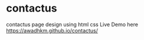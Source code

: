 # contactus
contactus page design using html css
Live Demo here https://awadhkm.github.io/contactus/
